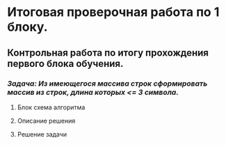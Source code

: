 # Итоговая проверочная работа по 1 блоку.

## Контрольная работа по итогу прохождения первого блока обучения.

### *__Задача:__ Из имеющегося массива строк сформировать массив из строк, длина которых <= 3 символа.*

1. Блок схема алгоритма


2. Описание решения


3. Решение задачи


